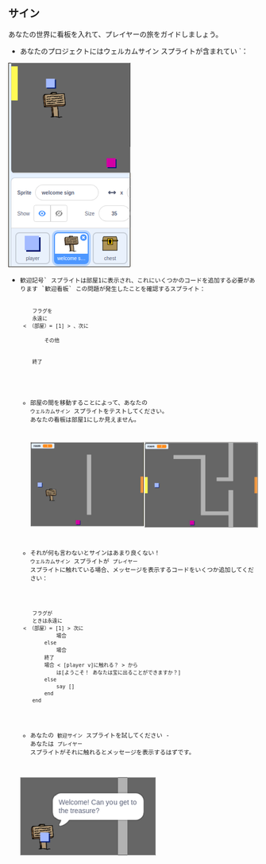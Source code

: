 ## サイン

あなたの世界に看板を入れて、プレイヤーの旅をガイドしましょう。

+ あなたのプロジェクトにはウェルカムサイン</code> スプライトが含まれてい `：</li>
</ul>

<p><img src="images/world-sign.png" alt="スクリーンショット" /></p>

<ul>
<li><code>歓迎記号` スプライトは部屋1に表示され、これにいくつかのコードを追加する必要があります `歓迎看板` この問題が発生したことを確認するスプライト：

```blocks
    フラグを
    永遠に
 < （部屋）= [1] > 、次に

        その他


    終了
```

+ 部屋の間を移動することによって、あなたの `ウェルカムサイン` スプライトをテストしてください。 あなたの看板は部屋1にしか見えません。
    
    ![スクリーンショット](images/world-sign-test.png)

+ それが何も言わないとサインはあまり良くない！ `ウェルカムサイン` スプライトが `プレイヤー` スプライトに触れている場合、メッセージを表示するコードをいくつか追加してください：

```blocks
    フラグが
    ときは永遠に
 < （部屋）= [1] > 次に
            場合
        else
            場合
        終了
        場合 < [player v]に触れる？ > から
            は[ようこそ！ あなたは宝に出ることができますか？]
        else
            say []
        end
    end
```

+ あなたの `歓迎サイン` スプライトを試してください - あなたは `プレイヤー` スプライトがそれに触れるとメッセージを表示するはずです。

![スクリーンショット](images/world-sign-test2.png)